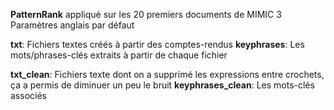 **PatternRank** appliqué sur les 20 premiers documents de MIMIC 3
Paramètres anglais par défaut

**txt**: Fichiers textes créés à partir des comptes-rendus
**keyphrases**: Les mots/phrases-clés extraits à partir de chaque fichier

**txt_clean**: Fichiers texte dont on a supprimé les expressions entre crochets, ça a permis de diminuer un peu le bruit
**keyphrases_clean**: Les mots-clés associés